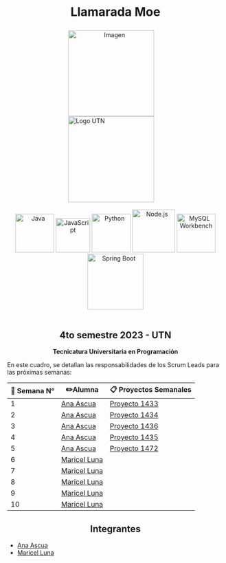 <div align="center">
  <h1>Llamarada Moe</h1>
  <div align="left" style="display: inline-block;">
    <div align="center"> <!-- Este div centrará la imagen -->
      <img src="https://i.ibb.co/fHnmLGn/descarga-removebg-preview.png" alt="Imagen" width="200" style="max-height: 200px; vertical-align: middle; margin-right: 20px; margin-top: 0.2cm; vertical-align: text-bottom;">
    </div>
    <a href="https://www.frsr.utn.edu.ar/" style="display: inline-block; vertical-align: middle;">
      <img src="https://utn.edu.ar/images/logo-utn.png" alt="Logo UTN" width="200">
    </a>
  </div>
</div>
<br>
<div align="center">
  <a href="https://www.java.com/"><img src="https://cdn.icon-icons.com/icons2/2415/PNG/512/java_original_wordmark_logo_icon_146459.png" alt="Java" width="90" height="90"></a>
  <a href="https://www.javascript.com/"><img src="https://upload.wikimedia.org/wikipedia/commons/thumb/9/99/Unofficial_JavaScript_logo_2.svg/480px-Unofficial_JavaScript_logo_2.svg.png" alt="JavaScript" width="80" height="80"></a>
  <a href="https://www.python.org"><img src="https://miro.medium.com/v2/resize:fit:378/1*y6zvdl68fA-5nd9v-StFMg.png" alt="Python" width="90" height="90"></a>
  <a href="https://nodejs.org/"><img src="https://vistaran-tech.s3.ap-south-1.amazonaws.com/wp-content/uploads/2022/05/13104926/nodejs-logo.png" alt="Node.js" width="100" height="100"></a>
  <a href="https://www.mysql.com/products/workbench/"><img src="https://www.freepnglogos.com/uploads/logo-mysql-png/logo-mysql-mysql-logo-png-images-are-download-crazypng-21.png" alt="MySQL Workbench" width="90" height="90"></a>
<a href="https://spring.io/projects/spring-boot" style="margin-top: 40%;">
    <img src="https://upload.wikimedia.org/wikipedia/commons/4/44/Spring_Framework_Logo_2018.svg" alt="Spring Boot" width="130" height="130">
  </a>
</div>
<br>
<div align="center">
  <h2><b>4to semestre 2023 - UTN</b></h2>
  <p><b>Tecnicatura Universitaria en Programación</b></p>
</div>
En este cuadro, se detallan las responsabilidades de los Scrum Leads para las próximas semanas:

| 📆 Semana N° |✏️Alumna                               | 📋 Proyectos Semanales                                    |
|--------|--------------------------------------|-----------------------------------------------------------------------|
| 1      | [Ana Ascua](https://github.com/aniascua) | [Proyecto 1433](https://github.com/orgs/CodeSystem2022/projects/1433) |
| 2      | [Ana Ascua](https://github.com/aniascua) | [Proyecto 1434](https://github.com/orgs/CodeSystem2022/projects/1434)                |
| 3      | [Ana Ascua](https://github.com/aniascua) | [Proyecto 1436](https://github.com/orgs/CodeSystem2022/projects/1436)                |
| 4      | [Ana Ascua](https://github.com/aniascua) | [Proyecto 1435](https://github.com/orgs/CodeSystem2022/projects/1435)                |
| 5      | [Ana Ascua](https://github.com/aniascua) | [Proyecto 1472](https://github.com/orgs/CodeSystem2022/projects/1472)                |
| 6      | [Maricel Luna](#)                    |                                                                       |
| 7      | [Maricel Luna](#)                    |                                                                       |
| 8      | [Maricel Luna](#)                    |                                                                       |
| 9      | [Maricel Luna](#)                    |                                                                       |
| 10     | [Maricel Luna](#)                    |                                                                       |

<div align="center">
  <h2><b>Integrantes</b></h2>
</div>

- [Ana Ascua](https://github.com/aniascua)
- [Maricel Luna](https://github.com/Macelluna)
